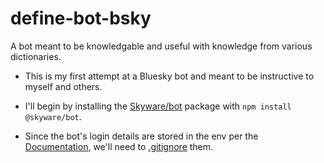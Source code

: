 # define-bot-bsky
A bot meant to be knowledgable and useful with knowledge from various dictionaries.

- This is my first attempt at a Bluesky bot and meant to be instructive to myself and others.

- I'll begin by installing the [Skyware/bot](https://github.com/skyware-js/bot) package with `npm install @skyware/bot`.

- Since the bot's login details are stored in the env per the [Documentation](https://skyware.js.org/guides/bot/introduction/getting-started/), we'll need to [.gitignore](https://www.geeksforgeeks.org/how-to-create-gitignore-file/) them.
